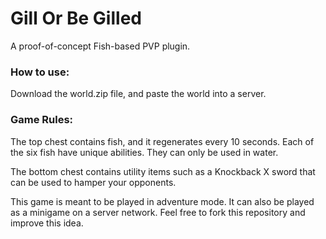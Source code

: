 # Gill Or Be Gilled
A proof-of-concept Fish-based PVP plugin.

### How to use:
Download the world.zip file, and paste the world into a server.

### Game Rules:
The top chest contains fish, and it regenerates every 10 seconds.  Each of the six fish have unique abilities.  They can only be used in water.

The bottom chest contains utility items such as a Knockback X sword that can be used to hamper your opponents.

This game is meant to be played in adventure mode.  It can also be played as a minigame on a server network.  Feel free to fork this repository and improve this idea.
